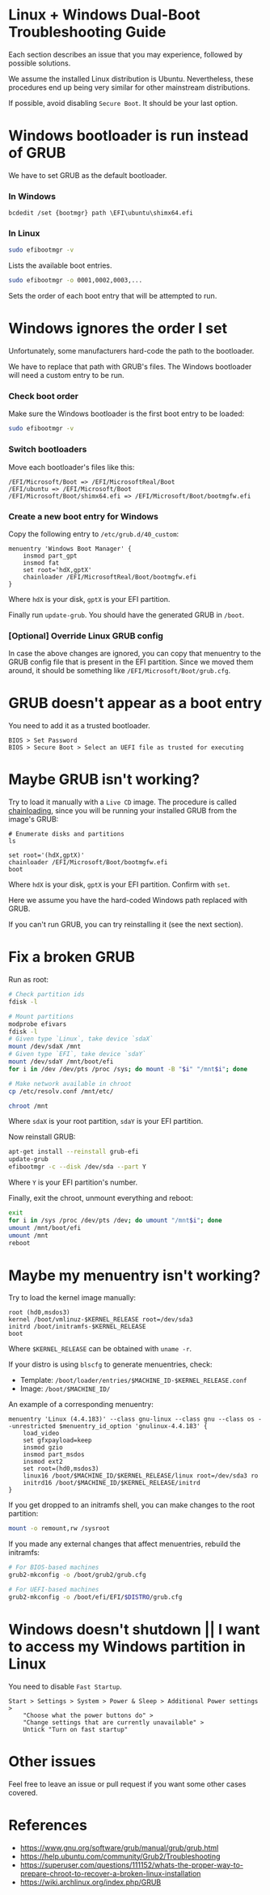 # Linux + Windows Dual-Boot Troubleshooting Guide

Each section describes an issue that you may experience, followed by possible solutions. 

We assume the installed Linux distribution is Ubuntu. Nevertheless, these procedures end up being very similar for other mainstream distributions.

If possible, avoid disabling `Secure Boot`. It should be your last option.

# Windows bootloader is run instead of GRUB

We have to set GRUB as the default bootloader.

### In Windows

```
bcdedit /set {bootmgr} path \EFI\ubuntu\shimx64.efi
```

### In Linux

```bash
sudo efibootmgr -v
```
Lists the available boot entries.

```bash
sudo efibootmgr -o 0001,0002,0003,...
```
Sets the order of each boot entry that will be attempted to run.

# Windows ignores the order I set

Unfortunately, some manufacturers hard-code the path to the bootloader.

We have to replace that path with GRUB's files. The Windows bootloader will need a custom entry to be run.

### Check boot order

Make sure the Windows bootloader is the first boot entry to be loaded:

```bash
sudo efibootmgr -v
```

### Switch bootloaders

Move each bootloader's files like this:

```
/EFI/Microsoft/Boot => /EFI/MicrosoftReal/Boot
/EFI/ubuntu => /EFI/Microsoft/Boot
/EFI/Microsoft/Boot/shimx64.efi => /EFI/Microsoft/Boot/bootmgfw.efi
```

### Create a new boot entry for Windows

Copy the following entry to `/etc/grub.d/40_custom`:

```
menuentry 'Windows Boot Manager' {
    insmod part_gpt
    insmod fat
    set root='hdX,gptX'
    chainloader /EFI/MicrosoftReal/Boot/bootmgfw.efi
}
```
Where `hdX` is your disk, `gptX` is your EFI partition.

Finally run `update-grub`. You should have the generated GRUB in `/boot`.

### [Optional] Override Linux GRUB config

In case the above changes are ignored, you can copy that menuentry to the GRUB config file that is present in the EFI partition. Since we moved them around, it should be something like `/EFI/Microsoft/Boot/grub.cfg`.

# GRUB doesn't appear as a boot entry

You need to add it as a trusted bootloader.

```
BIOS > Set Password
BIOS > Secure Boot > Select an UEFI file as trusted for executing
```

# Maybe GRUB isn't working?

Try to load it manually with a `Live CD` image. The procedure is called [chainloading](https://www.gnu.org/software/grub/manual/grub/html_node/Chain_002dloading.html), since you will be running your installed GRUB from the image's GRUB:

```
# Enumerate disks and partitions
ls

set root='(hdX,gptX)'
chainloader /EFI/Microsoft/Boot/bootmgfw.efi
boot
```
Where `hdX` is your disk, `gptX` is your EFI partition. Confirm with `set`.

Here we assume you have the hard-coded Windows path replaced with GRUB.

If you can't run GRUB, you can try reinstalling it (see the next section).

# Fix a broken GRUB

Run as root:

```bash
# Check partition ids
fdisk -l

# Mount partitions
modprobe efivars
fdisk -l
# Given type `Linux`, take device `sdaX`
mount /dev/sdaX /mnt
# Given type `EFI`, take device `sdaY`
mount /dev/sdaY /mnt/boot/efi
for i in /dev /dev/pts /proc /sys; do mount -B "$i" "/mnt$i"; done

# Make network available in chroot
cp /etc/resolv.conf /mnt/etc/

chroot /mnt
```
Where `sdaX` is your root partition, `sdaY` is your EFI partition.

Now reinstall GRUB:

```bash
apt-get install --reinstall grub-efi
update-grub
efibootmgr -c --disk /dev/sda --part Y
```
Where `Y` is your EFI partition's number.

Finally, exit the chroot, unmount everything and reboot:

```bash
exit
for i in /sys /proc /dev/pts /dev; do umount "/mnt$i"; done
umount /mnt/boot/efi
umount /mnt
reboot
```

# Maybe my menuentry isn't working?

Try to load the kernel image manually:

```
root (hd0,msdos3)
kernel /boot/vmlinuz-$KERNEL_RELEASE root=/dev/sda3
initrd /boot/initramfs-$KERNEL_RELEASE
boot
```

Where `$KERNEL_RELEASE` can be obtained with `uname -r`.

If your distro is using `blscfg` to generate menuentries, check:

- Template: `/boot/loader/entries/$MACHINE_ID-$KERNEL_RELEASE.conf`
- Image: `/boot/$MACHINE_ID/`

An example of a corresponding menuentry:

```
menuentry 'Linux (4.4.183)' --class gnu-linux --class gnu --class os --unrestricted $menuentry_id_option 'gnulinux-4.4.183' {
    load_video
    set gfxpayload=keep
    insmod gzio
    insmod part_msdos
    insmod ext2
    set root=(hd0,msdos3)
    linux16 /boot/$MACHINE_ID/$KERNEL_RELEASE/linux root=/dev/sda3 ro
    initrd16 /boot/$MACHINE_ID/$KERNEL_RELEASE/initrd
}
```

If you get dropped to an initramfs shell, you can make changes to the root partition:

```bash
mount -o remount,rw /sysroot
```

If you made any external changes that affect menuentries, rebuild the initramfs:

```bash
# For BIOS-based machines
grub2-mkconfig -o /boot/grub2/grub.cfg

# For UEFI-based machines
grub2-mkconfig -o /boot/efi/EFI/$DISTRO/grub.cfg
```

# Windows doesn't shutdown || I want to access my Windows partition in Linux

You need to disable `Fast Startup`.

```
Start > Settings > System > Power & Sleep > Additional Power settings >
    "Choose what the power buttons do" >
    "Change settings that are currently unavailable" >
    Untick "Turn on fast startup"
```

# Other issues

Feel free to leave an issue or pull request if you want some other cases covered.

# References

- https://www.gnu.org/software/grub/manual/grub/grub.html
- https://help.ubuntu.com/community/Grub2/Troubleshooting
- https://superuser.com/questions/111152/whats-the-proper-way-to-prepare-chroot-to-recover-a-broken-linux-installation
- https://wiki.archlinux.org/index.php/GRUB
